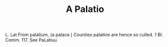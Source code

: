 ---
title: A Palatio
letter: A
permalink: "/definitions/a-palatio.html"
body: L. Lat From palatium, (a palace.) Counties palatine are hence so culled. 1 Bl.
  Comm. 117. See PaLatiuu
published_at: '2018-07-07'
source: Black's Law Dictionary
layout: post
---